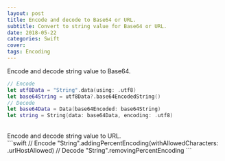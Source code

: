 ```yaml
---
layout: post
title: Encode and decode to Base64 or URL.
subtitle: Convert to string value for Base64 or URL.
date: 2018-05-22
categories: Swift
cover:
tags: Encoding
---
```


Encode and decode string value to Base64.<br>
```swift
// Encode
let utf8Data = "String".data(using: .utf8)
let base64String = utf8Data?.base64EncodedString()
// Decode
let base64Data = Data(base64Encoded: base64String)
let string = String(data: base64Data, encoding: .utf8)
```
<br>
Encode and decode string value to URL.<br>
```swift
// Encode
"String".addingPercentEncoding(withAllowedCharacters: .urlHostAllowed)
// Decode
"String".removingPercentEncoding
```
